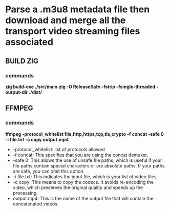# Parse a .m3u8 metadata file then download and merge all the transport video streaming files associated

## BUILD ZIG

### commands

**zig build-exe ./src/main.zig -O ReleaseSafe -fstrip -fsingle-threaded -output-dir ./dist/**

## FFMPEG

### commands

**ffmpeg -protocol_whitelist file,http,https,tcp,tls,crypto -f concat -safe 0 -i file.txt -c copy output.mp4**

- -protocol_whitelist: list of protocols allowed
- -f concat: This specifies that you are using the concat demuxer.
- -safe 0: This allows the use of unsafe file paths, which is useful if your file paths contain special characters or are absolute paths. If your paths are safe, you can omit this option.
- -i file.txt: This indicates the input file, which is your list of video files.
- -c copy: This means to copy the codecs. It avoids re-encoding the video, which preserves the original quality and speeds up the processing.
- output.mp4: This is the name of the output file that will contain the concatenated videos.

